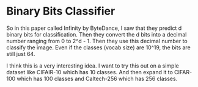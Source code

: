 # Binary Bits Classifier

So in this paper called Infinity by ByteDance,
I saw that they predict d binary bits for classification.
Then they convert the d bits into a decimal number ranging from 0 to 2^d - 1.
Then they use this decimal number to classify the image.
Even if the classes (vocab size) are 10^19, the bits are still just 64.

I think this is a very interesting idea.
I want to try this out on a simple dataset like CIFAIR-10 which has 10 classes.
And then expand it to CIFAR-100 which has 100 classes and Caltech-256 which has 256 classes.
